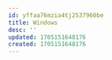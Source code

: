 ```yaml
---
id: yffaa76mzia4tj2537960be
title: Windows
desc: ''
updated: 1705151648176
created: 1705151648176
---
```

